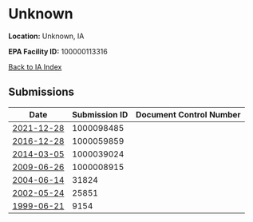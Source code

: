 # Unknown

**Location:** Unknown, IA

**EPA Facility ID:** 100000113316

[Back to IA Index](../../index.md)

## Submissions

| Date | Submission ID | Document Control Number |
|------|--------------|-------------------------|
| [2021-12-28](submissions/1000098485.md) | 1000098485 |  |
| [2016-12-28](submissions/1000059859.md) | 1000059859 |  |
| [2014-03-05](submissions/1000039024.md) | 1000039024 |  |
| [2009-06-26](submissions/1000008915.md) | 1000008915 |  |
| [2004-06-14](submissions/31824.md) | 31824 |  |
| [2002-05-24](submissions/25851.md) | 25851 |  |
| [1999-06-21](submissions/9154.md) | 9154 |  |
